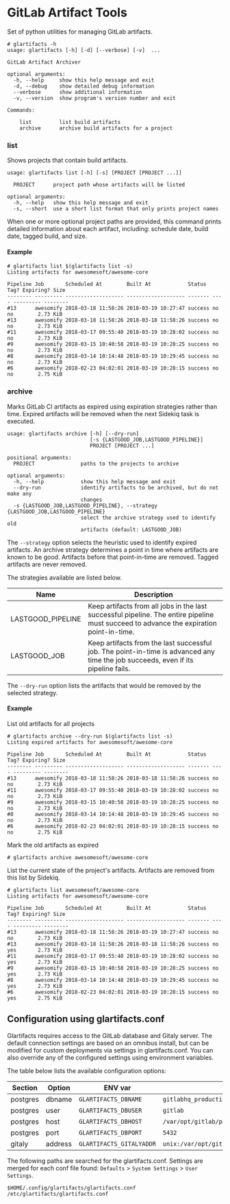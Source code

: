 # GitLab Artifact Tools
Set of python utilities for managing GitLab artifacts.

```
# glartifacts -h
usage: glartifacts [-h] [-d] [--verbose] [-v]  ...

GitLab Artifact Archiver

optional arguments:
  -h, --help     show this help message and exit
  -d, --debug    show detailed debug information
  --verbose      show additional information
  -v, --version  show program's version number and exit

Commands:

    list         list build artifacts
    archive      archive build artifacts for a project
```

### list
Shows projects that contain build artifacts.
```
usage: glartifacts list [-h] [-s] [PROJECT [PROJECT ...]]

  PROJECT      project path whose artifacts will be listed

optional arguments:
  -h, --help   show this help message and exit
  -s, --short  use a short list format that only prints project names
```
When one or more optional
project paths are provided, this command prints detailed information about
each artifact, including: schedule date, build date, tagged build, and size.

#### Example
```
# glartifacts list $(glartifacts list -s)
Listing artifacts for awesomesoft/awesome-core 

Pipeline Job       Scheduled At        Built At            Status  Tag? Expiring? Size     
-------- --------- ------------------- ------------------- ------- ---- --------- -------- 
#13      awesomify 2018-03-18 11:58:26 2018-03-19 10:27:47 success no   no        2.73 KiB 
#13      awesomify 2018-03-18 11:58:26 2018-03-18 11:58:26 success no   no        2.73 KiB 
#11      awesomify 2018-03-17 09:55:40 2018-03-19 10:28:02 success no   no        2.73 KiB 
#9       awesomify 2018-03-15 10:40:58 2018-03-19 10:28:25 success no   no        2.73 KiB 
#8       awesomify 2018-03-14 10:14:48 2018-03-19 10:29:45 success no   no        2.73 KiB 
#6       awesomify 2018-02-23 04:02:01 2018-03-19 10:28:15 success no   no        2.75 KiB 
```

### archive
Marks GitLab CI artifacts as expired using expiration strategies rather than
time. Expired artifacts will be removed when the next Sidekiq task is
executed.

```
usage: glartifacts archive [-h] [--dry-run]
                           [-s {LASTGOOD_JOB,LASTGOOD_PIPELINE}]
                           PROJECT [PROJECT ...]

positional arguments:
  PROJECT               paths to the projects to archive

optional arguments:
  -h, --help            show this help message and exit
  --dry-run             identify artifacts to be archived, but do not make any
                        changes
  -s {LASTGOOD_JOB,LASTGOOD_PIPELINE}, --strategy {LASTGOOD_JOB,LASTGOOD_PIPELINE}
                        select the archive strategy used to identify old
                        artifacts (default: LASTGOOD_JOB)
```
The `--strategy` option selects the heuristic used to identify expired
artifacts. An archive strategy determines a point in time where artifacts are
known to be good. Artifacts before that point-in-time are removed. Tagged
artifacts are never removed.

The strategies available are listed below.

|Name              |Description    |
|------------------|---------------|
|LASTGOOD_PIPELINE |Keep artifacts from all jobs in the last successful pipeline. The entire pipeline must succeed to advance the expiration point-in-time.|
|LASTGOOD_JOB    |Keep artifacts from the last successful job. The point-in-time is advanced any time the job succeeds, even if its pipeline fails.|

The `--dry-run` option lists the artifacts that would be removed by the
selected strategy.

#### Example

List old artifacts for all projects
```
# glartifacts archive --dry-run $(glartifacts list -s)
Listing expired artifacts for awesomesoft/awesome-core 

Pipeline Job       Scheduled At        Built At            Status  Tag? Expiring? Size     
-------- --------- ------------------- ------------------- ------- ---- --------- -------- 
#13      awesomify 2018-03-18 11:58:26 2018-03-18 11:58:26 success no   no        2.73 KiB 
#11      awesomify 2018-03-17 09:55:40 2018-03-19 10:28:02 success no   no        2.73 KiB 
#9       awesomify 2018-03-15 10:40:58 2018-03-19 10:28:25 success no   no        2.73 KiB 
#8       awesomify 2018-03-14 10:14:48 2018-03-19 10:29:45 success no   no        2.73 KiB 
#6       awesomify 2018-02-23 04:02:01 2018-03-19 10:28:15 success no   no        2.75 KiB
```
Mark the old artifacts as expired
```
# glartifacts archive awesomesoft/awesome-core
```

List the current state of the project's artifacts. Artifacts are removed
from this list by Sidekiq.
```
# glartifacts list awesomesoft/awesome-core
Listing artifacts for awesomesoft/awesome-core 

Pipeline Job       Scheduled At        Built At            Status  Tag? Expiring? Size     
-------- --------- ------------------- ------------------- ------- ---- --------- -------- 
#13      awesomify 2018-03-18 11:58:26 2018-03-19 10:27:47 success no   no        2.73 KiB 
#13      awesomify 2018-03-18 11:58:26 2018-03-18 11:58:26 success no   yes       2.73 KiB 
#11      awesomify 2018-03-17 09:55:40 2018-03-19 10:28:02 success no   yes       2.73 KiB 
#9       awesomify 2018-03-15 10:40:58 2018-03-19 10:28:25 success no   yes       2.73 KiB 
#8       awesomify 2018-03-14 10:14:48 2018-03-19 10:29:45 success no   yes       2.73 KiB 
#6       awesomify 2018-02-23 04:02:01 2018-03-19 10:28:15 success no   yes       2.75 KiB 
```

## Configuration using glartifacts.conf
Glartifacts requires access to the GitLab database and Gitaly server. The 
default connection settings are based on an omnibus install, but can be
modified for custom deployments via settings in glartifacts.conf. You can
also override any of the configured settings using environment variables.

The table below lists the available configuration options:

|Section   |Option   |ENV var   |Default |
|----------|---------|----------|--------|
|postgres |dbname |`GLARTIFACTS_DBNAME` |`gitlabhq_production` |
|postgres |user |`GLARTIFACTS_DBUSER` |`gitlab` |
|postgres |host |`GLARTIFACTS_DBHOST` |`/var/opt/gitlab/postgresql` |
|postgres |port |`GLARTIFACTS_DBPORT` |`5432` |
|gitaly |address |`GLARTIFACTS_GITALYADDR` |`unix:/var/opt/gitlab/gitaly/gitaly.socket` |

The following paths are searched for the glartifacts.conf. Settings are merged
for each conf file found: `Defaults` > `System Settings` > `User Settings`.
```
$HOME/.config/glartifacts/glartifacts.conf
/etc/glartifacts/glartifacts.conf
```
